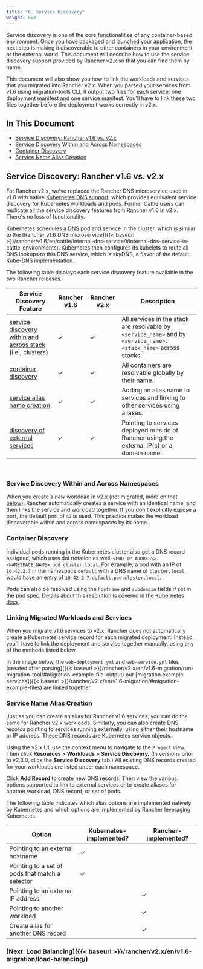 ```yaml
---
title: "6. Service Discovery"
weight: 600
---
```


Service discovery is one of the core functionalities of any container-based environment. Once you have packaged and launched your application, the next step is making it discoverable to other containers in your environment or the external world. This document will describe how to use the service discovery support provided by Rancher v2.x so that you can find them by name.

This document will also show you how to link the workloads and services that you migrated into Rancher v2.x. When you parsed your services from v1.6 using migration-tools CLI, it output two files for each service: one deployment manifest and one service manifest. You'll have to link these two files together before the deployment works correctly in v2.x.

## In This Document

<!-- TOC -->


- [Service Discovery: Rancher v1.6 vs. v2.x](#service-discovery-rancher-v1-6-vs-v2-x)
- [Service Discovery Within and Across Namespaces](#service-discovery-within-and-across-namespaces)
- [Container Discovery](#container-discovery)
- [Service Name Alias Creation](#service-name-alias-creation)

<!-- /TOC -->

## Service Discovery: Rancher v1.6 vs. v2.x

For Rancher v2.x, we've replaced the Rancher DNS microservice used in v1.6 with native [Kubernetes DNS support](https://kubernetes.io/docs/concepts/services-networking/dns-pod-service/), which provides equivalent service discovery for Kubernetes workloads and pods. Former Cattle users can replicate all the service discovery features from Rancher v1.6 in v2.x. There's no loss of functionality.

Kubernetes schedules a DNS pod and service in the cluster, which is similar to the [Rancher v1.6 DNS microservice]({{< baseurl >}}/rancher/v1.6/en/cattle/internal-dns-service/#internal-dns-service-in-cattle-environments). Kubernetes then configures its kubelets to route all DNS lookups to this DNS service, which is skyDNS, a flavor of the default Kube-DNS implementation.

The following table displays each service discovery feature available in the two Rancher releases.

Service Discovery Feature | Rancher v1.6 | Rancher v2.x | Description
--------------------------|--------------|--------------|-------------
[service discovery within and across stack][1] (i.e., clusters) | ✓ | ✓ | All services in the stack are resolvable by `<service_name>` and by `<service_name>.<stack_name>` across stacks.
[container discovery][2] | ✓ | ✓ | All containers are resolvable globally by their name.
[service alias name creation][3] | ✓ | ✓ | Adding an alias name to services and linking to other services using aliases.
[discovery of external services][4] | ✓  | ✓ | Pointing to services deployed outside of Rancher using the external IP(s) or a domain name.

[1]: #service-discovery-within-and-across-stacks
[2]: #container-discovery
[3]: #service-name-alias-creation
[4]: #service-name-alias-creation

<br/>

### Service Discovery Within and Across Namespaces


When you create a _new_ workload in v2.x (not migrated, more on that [below](#linking-migrated-workloads-and-services)), Rancher automatically creates a service with an identical name, and then links the service and workload together. If you don't explicitly expose a port, the default port of `42` is used. This practice makes the workload discoverable within and across namespaces by its name.

### Container Discovery

Individual pods running in the Kubernetes cluster also get a DNS record assigned, which uses dot notation as well: `<POD_IP_ADDRESS>.<NAMESPACE_NAME>.pod.cluster.local`. For example, a pod with an IP of `10.42.2.7` in the namespace `default` with a DNS name of `cluster.local` would have an entry of `10-42-2-7.default.pod.cluster.local`.

Pods can also be resolved using the `hostname` and `subdomain` fields if set in the pod spec. Details about this resolution is covered in the [Kubernetes docs](https://kubernetes.io/docs/concepts/services-networking/dns-pod-service/).

### Linking Migrated Workloads and Services

When you migrate v1.6 services to v2.x, Rancher does not automatically create a Kubernetes service record for each migrated deployment. Instead, you'll have to link the deployment and service together manually, using any of the methods listed below.

In the image below, the `web-deployment.yml` and `web-service.yml` files [created after parsing]({{< baseurl >}}/rancher/v2.x/en/v1.6-migration/run-migration-tool/#migration-example-file-output) our [migration example services]({{< baseurl >}}/rancher/v2.x/en/v1.6-migration/#migration-example-files) are linked together.

### Service Name Alias Creation

Just as you can create an alias for Rancher v1.6 services, you can do the same for Rancher v2.x workloads. Similarly, you can also create DNS records pointing to services running externally, using either their hostname or IP address. These DNS records are Kubernetes service objects.

Using the v2.x UI, use the context menu to navigate to the `Project` view. Then click **Resources > Workloads > Service Discovery.** (In versions prior to v2.3.0, click the **Service Discovery** tab.) All existing DNS records created for your workloads are listed under each namespace.

Click **Add Record** to create new DNS records. Then view the various options supported to link to external services or to create aliases for another workload, DNS record, or set of pods.

The following table indicates which alias options are implemented natively by Kubernetes and which options are implemented by Rancher leveraging Kubernetes.

Option | Kubernetes-implemented? | Rancher-implemented?
-------|-------------------------|---------------------
Pointing to an external hostname | ✓ | |
Pointing to a set of pods that match a selector | ✓ | |
Pointing to an external IP address | | ✓
Pointing to another workload | | ✓
Create alias for another DNS record | | ✓


### [Next: Load Balancing]({{< baseurl >}}/rancher/v2.x/en/v1.6-migration/load-balancing/)
